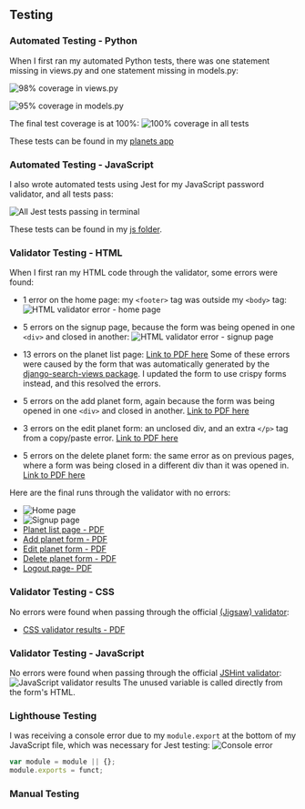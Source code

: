 ## Testing 

### Automated Testing - Python
When I first ran my automated Python tests, there was one statement missing in views.py and one statement missing in models.py:

![98% coverage in views.py](static/readme/coverage-views-1.png)

![95% coverage in models.py](static/readme/coverage-models-1.png)

The final test coverage is at 100%:
![100% coverage in all tests](static/readme/coverage-final.png)


These tests can be found in my [planets app](https://github.com/StephHjar/me1-planet-tracker/tree/main/planets)

### Automated Testing - JavaScript
I also wrote automated tests using Jest for my JavaScript password validator, and all tests pass:

![All Jest tests passing in terminal](static/readme/jest-tests.png)

These tests can be found in my [js folder](https://github.com/StephHjar/me1-planet-tracker/tree/main/static/js/tests).

### Validator Testing - HTML
When I first ran my HTML code through the validator, some errors were found:

- 1 error on the home page: my ```<footer>``` tag was outside my ```<body>``` tag:
![HTML validator error - home page](static/readme/html-validator-error.png)

- 5 errors on the signup page, because the form was being opened in one ```<div>``` and closed in another:
![HTML validator error - signup page](static/readme/html-validator-error2.png)

- 13 errors on the planet list page:
[Link to PDF here](static/readme/html-validator-error3.pdf)
Some of these errors were caused by the form that was automatically generated by the [django-search-views package](https://pypi.org/project/django-search-views/). I updated the form to use crispy forms instead, and this resolved the errors.

- 5 errors on the add planet form, again because the form was being opened in one ```<div>``` and closed in another. 
[Link to PDF here](static/readme/html-validator-error4.pdf)

- 3 errors on the edit planet form: an unclosed div, and an extra ```</p>``` tag from a copy/paste error.
[Link to PDF here](static/readme/html-validator-error-5.pdf)

- 5 errors on the delete planet form: the same error as on previous pages, where a form was being closed in a different div than it was opened in.
[Link to PDF here](static/readme/html-validator-error-6.pdf)

Here are the final runs through the validator with no errors:
- ![Home page](static/readme/html-validator-home.png)
- ![Signup page](static/readme/html-validator-signup.png)
- [Planet list page - PDF](static/readme/html-validator-planet-list.pdf)
- [Add planet form - PDF ](static/readme/html-validator-add-planet.pdf)
- [Edit planet form - PDF](static/readme/html-validator-edit-planet.pdf)
- [Delete planet form - PDF](static/readme/html-validator-delete-planet.pdf)
- [Logout page- PDF](static/readme/html-validator-logout.pdf)

### Validator Testing - CSS
No errors were found when passing through the official [(Jigsaw) validator](https://jigsaw.w3.org/css-validator/):
- [CSS validator results - PDF](static/readme/css-validator.pdf)

### Validator Testing - JavaScript
No errors were found when passing through the official [JSHint validator](https://jshint.com/):
![JavaScript validator results](static/readme/js-validator.png)
The unused variable is called directly from the form's HTML.

### Lighthouse Testing
I was receiving a console error due to my ```module.export``` at the bottom of my JavaScript file, which was necessary for Jest testing:
![Console error](static/readme/console-error.png)
```javascript
var module = module || {};
module.exports = funct;
```

  ### Manual Testing